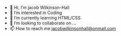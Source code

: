 - 👋 Hi, I’m jacob Wilkinson-Hall
- 👀 I’m interested in Coding
- 🌱 I’m currently learning HTML/CSS
- 💞️ I’m looking to collaborate on ...
- 📫 How to reach me jacobwilkinsonhall@onmail.com

<!---
JacobWHSBHS/JacobWHSBHS is a ✨ special ✨ repository because its `README.md` (this file) appears on your GitHub profile.
You can click the Preview link to take a look at your changes.
--->
